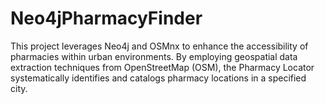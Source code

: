 # Neo4jPharmacyFinder
This project leverages Neo4j and OSMnx to enhance the accessibility of pharmacies within urban environments. By employing geospatial data extraction techniques from OpenStreetMap (OSM), the Pharmacy Locator systematically identifies and catalogs pharmacy locations in a specified city.
